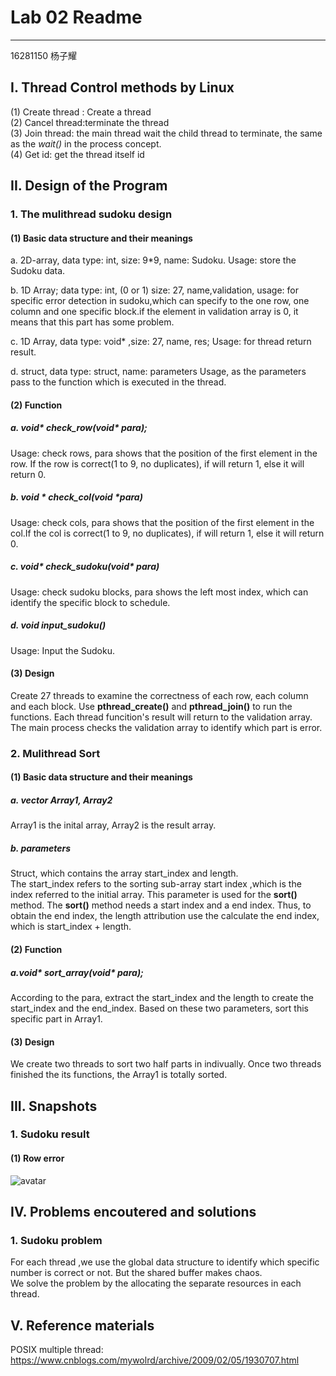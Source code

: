 # Lab 02 Readme  
------------------------------
16281150 杨子耀
## I. Thread Control methods by Linux
(1) Create thread : Create a thread   
(2) Cancel thread:terminate the thread   
(3) Join thread: the main thread wait the child thread to terminate, the same as the *wait()* in the process concept.   
(4) Get id: get the thread itself id
## II. Design of the Program
### 1. The mulithread sudoku design
#### (1) Basic data structure and their meanings 
a. 2D-array, data type: int, size: 9*9, name: Sudoku. Usage: store the Sudoku data.

b. 1D Array; data type: int, (0 or 1)
size: 27, name,validation, usage: for specific error detection in sudoku,which can specify to the one row, one column and one specific block.if the element in validation array is 0, it means that this part has some problem. 
    
c. 1D Array, data type: void* ,size: 27, name, res;
Usage: for thread return result.
    
d. struct, data type: struct, name: parameters
Usage, as the parameters pass to the function which is executed in the thread.
#### (2) Function
##### a. void* check_row(void* para);
Usage: check rows, para shows that the position of the first element in the row. If the row is correct(1 to 9, no duplicates), if will return 1, else it will return 0.
##### b. void * check_col(void *para)
Usage: check cols,  para shows that the position of the first element in the col.If the col is correct(1 to 9, no duplicates), if will return 1, else it will return 0.
    
##### c. void* check_sudoku(void* para)
Usage: check sudoku blocks, para shows the left most index, which can identify the specific block to schedule. 
    
##### d. void input_sudoku()
Usage: Input the Sudoku.

#### (3) Design
Create 27 threads to examine the correctness of each row, each column and each block. 
Use **pthread_create()** and **pthread_join()** to run the functions. 
Each thread funcition's result will return to the validation array. 
The main process checks the validation array to identify which part is error. 

### 2. Mulithread Sort
#### (1) Basic data structure and their meanings 
##### a. vector <int> Array1, Array2 
Array1 is the inital array, Array2 is the result array.    
##### b. parameters
Struct, which contains the array start_index and length.    
The start_index refers to the sorting sub-array start index ,which is the index referred to the initial array. This parameter is used for the **sort()** method. The **sort()** method needs a start index and a end index. Thus, to obtain the end index, the length attribution use the calculate the end index, which is start_index + length. 
#### (2) Function
##### a.void* sort_array(void* para);
According to the para, extract the start_index and the length to create the start_index and the end_index. Based on these two parameters, sort this specific part in Array1.
#### (3) Design
We create two threads to sort two half parts in indivually. Once two threads finished the its functions, the Array1 is totally sorted. 
## III. Snapshots 
### 1. Sudoku result
#### (1) Row error
![avatar](/home/yzy/图片/sudoku.png)



## IV. Problems encoutered and solutions
### 1. Sudoku problem
For each thread ,we use the global data structure to identify which specific number is correct or not. But the shared buffer makes chaos.   
We solve the problem by the allocating the separate resources in each thread. 

## V. Reference materials
POSIX multiple thread: https://www.cnblogs.com/mywolrd/archive/2009/02/05/1930707.html
